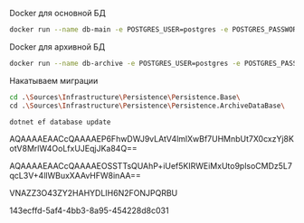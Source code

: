 Docker для основной БД

```bash
docker run --name db-main -e POSTGRES_USER=postgres -e POSTGRES_PASSWORD=nvu4Dy2xbXKk3zP7qC8Wps -e POSTGRES_DB=db-main -e PGDATA=/var/lib/postgresql/data/pgdata-main -v /tmp:/var/lib/postgresql/data-main -p 5433:5432 -it postgres:latest
```

Docker для архивной БД

```bash
docker run --name db-archive -e POSTGRES_USER=postgres -e POSTGRES_PASSWORD=nvu4Dy2xbXKk3zP7qC8Wps -e POSTGRES_DB=db-archive -e PGDATA=/var/lib/postgresql/data/pgdata-archive -v /tmp:/var/lib/postgresql/data-archive -p 5434:5432 -it postgres:latest
```

Накатываем миграции

```bash
cd .\Sources\Infrastructure\Persistence\Persistence.Base\
cd .\Sources\Infrastructure\Persistence\Persistence.ArchiveDataBase\

dotnet ef database update
```


AQAAAAEAACcQAAAAEP6FhwDWJ9vLAtV4lmlXwBf7UHMnbUt7X0cxzYj8KotV8MrlW4OoLfxUJEqjJKa84Q==

AQAAAAEAACcQAAAAEOSSTTsQUAhP+iUef5KIRWEiMxUto9plsoCMDz5L7qcL3V+4llWBuxXAAvHFW8inAA==

VNAZZ3O43ZY2HAHYDLIH6N2FONJPQRBU

143ecffd-5af4-4bb3-8a95-454228d8c031
